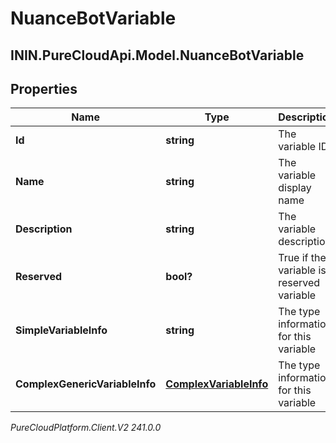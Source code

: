 # NuanceBotVariable

## ININ.PureCloudApi.Model.NuanceBotVariable

## Properties

|Name | Type | Description | Notes|
|------------ | ------------- | ------------- | -------------|
| **Id** | **string** | The variable ID | |
| **Name** | **string** | The variable display name | |
| **Description** | **string** | The variable description | [optional] |
| **Reserved** | **bool?** | True if the variable is a reserved variable | [optional] |
| **SimpleVariableInfo** | **string** | The type information for this variable | [optional] |
| **ComplexGenericVariableInfo** | [**ComplexVariableInfo**](ComplexVariableInfo) | The type information for this variable | [optional] |



_PureCloudPlatform.Client.V2 241.0.0_
